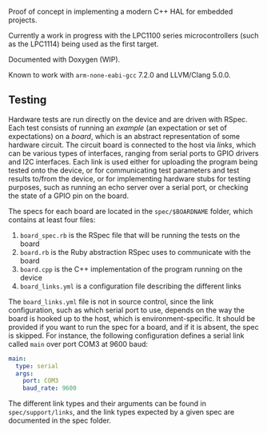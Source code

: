 Proof of concept in implementing a modern C++ HAL for embedded projects.

Currently a work in progress with the LPC1100 series microcontrollers (such as the LPC1114) being used as the first target.

Documented with Doxygen (WIP).

Known to work with `arm-none-eabi-gcc` 7.2.0 and LLVM/Clang 5.0.0.

Testing
-------

Hardware tests are run directly on the device and are driven with RSpec. Each test consists of running an *example* (an expectation or set of expectations) on a *board*, which is an abstract representation of some hardware circuit. The circuit board is connected to the host via *links*, which can be various types of interfaces, ranging from serial ports to GPIO drivers and I2C interfaces. Each link is used either for uploading the program being tested onto the device, or for communicating test parameters and test results to/from the device, or for implementing hardware stubs for testing purposes, such as running an echo server over a serial port, or checking the state of a GPIO pin on the board.

The specs for each board are located in the `spec/$BOARDNAME` folder, which contains at least four files:

 1. `board_spec.rb` is the RSpec file that will be running the tests on the board
 2. `board.rb` is the Ruby abstraction RSpec uses to communicate with the board
 3. `board.cpp` is the C++ implementation of the program running on the device
 4. `board_links.yml` is a configuration file describing the different links

The `board_links.yml` file is not in source control, since the link configuration, such as which serial port to use, depends on the way the board is hooked up to the host, which is environment-specific. It should be provided if you want to run the spec for a board, and if it is absent, the spec is skipped. For instance, the following configuration defines a serial link called `main` over port COM3 at 9600 baud:

```yaml
main:
  type: serial
  args:
    port: COM3
    baud_rate: 9600
```

The different link types and their arguments can be found in `spec/support/links`, and the link types expected by a given spec are documented in the spec folder.
